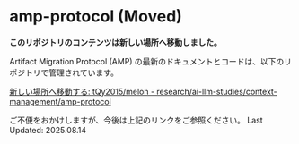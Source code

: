 # amp-protocol (Moved)

**このリポジトリのコンテンツは新しい場所へ移動しました。**

Artifact Migration Protocol (AMP) の最新のドキュメントとコードは、以下のリポジトリで管理されています。

[新しい場所へ移動する: tQy2015/melon - research/ai-llm-studies/context-management/amp-protocol](
https://github.com/tQy2015/melon/tree/main/research/ai-llm-studies/context-management/amp-protocol)

ご不便をおかけしますが、今後は上記のリンクをご参照ください。
Last Updated: 2025.08.14
